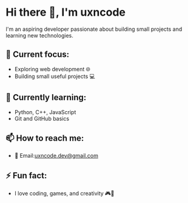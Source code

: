 # Hi there 👋, I'm uxncode

I'm an aspiring developer passionate about building small projects and learning new technologies.

## 🔭 Current focus:
- Exploring web development 🌐
- Building small useful projects 💻

## 🌱 Currently learning:
- Python, C++, JavaScript
- Git and GitHub basics

## 📫 How to reach me:
- 📧 Email:uxncode.dev@gmail.com
## ⚡ Fun fact:
- I love coding, games, and creativity 🎮🎨
